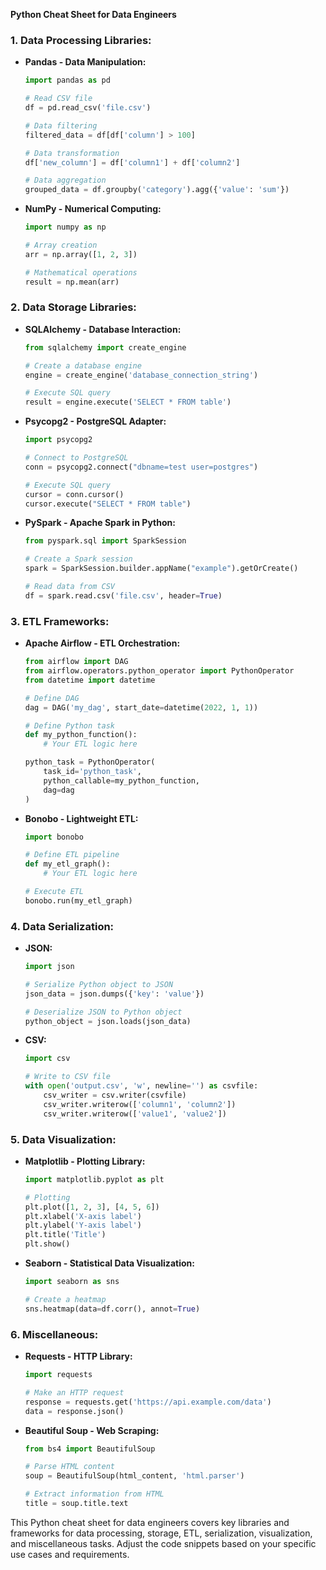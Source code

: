 **Python Cheat Sheet for Data Engineers**

### **1. Data Processing Libraries:**

- **Pandas - Data Manipulation:**
  ```python
  import pandas as pd

  # Read CSV file
  df = pd.read_csv('file.csv')

  # Data filtering
  filtered_data = df[df['column'] > 100]

  # Data transformation
  df['new_column'] = df['column1'] + df['column2']

  # Data aggregation
  grouped_data = df.groupby('category').agg({'value': 'sum'})
  ```

- **NumPy - Numerical Computing:**
  ```python
  import numpy as np

  # Array creation
  arr = np.array([1, 2, 3])

  # Mathematical operations
  result = np.mean(arr)
  ```

### **2. Data Storage Libraries:**

- **SQLAlchemy - Database Interaction:**
  ```python
  from sqlalchemy import create_engine

  # Create a database engine
  engine = create_engine('database_connection_string')

  # Execute SQL query
  result = engine.execute('SELECT * FROM table')
  ```

- **Psycopg2 - PostgreSQL Adapter:**
  ```python
  import psycopg2

  # Connect to PostgreSQL
  conn = psycopg2.connect("dbname=test user=postgres")

  # Execute SQL query
  cursor = conn.cursor()
  cursor.execute("SELECT * FROM table")
  ```

- **PySpark - Apache Spark in Python:**
  ```python
  from pyspark.sql import SparkSession

  # Create a Spark session
  spark = SparkSession.builder.appName("example").getOrCreate()

  # Read data from CSV
  df = spark.read.csv('file.csv', header=True)
  ```

### **3. ETL Frameworks:**

- **Apache Airflow - ETL Orchestration:**
  ```python
  from airflow import DAG
  from airflow.operators.python_operator import PythonOperator
  from datetime import datetime

  # Define DAG
  dag = DAG('my_dag', start_date=datetime(2022, 1, 1))

  # Define Python task
  def my_python_function():
      # Your ETL logic here

  python_task = PythonOperator(
      task_id='python_task',
      python_callable=my_python_function,
      dag=dag
  )
  ```

- **Bonobo - Lightweight ETL:**
  ```python
  import bonobo

  # Define ETL pipeline
  def my_etl_graph():
      # Your ETL logic here

  # Execute ETL
  bonobo.run(my_etl_graph)
  ```

### **4. Data Serialization:**

- **JSON:**
  ```python
  import json

  # Serialize Python object to JSON
  json_data = json.dumps({'key': 'value'})

  # Deserialize JSON to Python object
  python_object = json.loads(json_data)
  ```

- **CSV:**
  ```python
  import csv

  # Write to CSV file
  with open('output.csv', 'w', newline='') as csvfile:
      csv_writer = csv.writer(csvfile)
      csv_writer.writerow(['column1', 'column2'])
      csv_writer.writerow(['value1', 'value2'])
  ```

### **5. Data Visualization:**

- **Matplotlib - Plotting Library:**
  ```python
  import matplotlib.pyplot as plt

  # Plotting
  plt.plot([1, 2, 3], [4, 5, 6])
  plt.xlabel('X-axis label')
  plt.ylabel('Y-axis label')
  plt.title('Title')
  plt.show()
  ```

- **Seaborn - Statistical Data Visualization:**
  ```python
  import seaborn as sns

  # Create a heatmap
  sns.heatmap(data=df.corr(), annot=True)
  ```

### **6. Miscellaneous:**

- **Requests - HTTP Library:**
  ```python
  import requests

  # Make an HTTP request
  response = requests.get('https://api.example.com/data')
  data = response.json()
  ```

- **Beautiful Soup - Web Scraping:**
  ```python
  from bs4 import BeautifulSoup

  # Parse HTML content
  soup = BeautifulSoup(html_content, 'html.parser')

  # Extract information from HTML
  title = soup.title.text
  ```

This Python cheat sheet for data engineers covers key libraries and frameworks for data processing, storage, ETL, serialization, visualization, and miscellaneous tasks. Adjust the code snippets based on your specific use cases and requirements.
